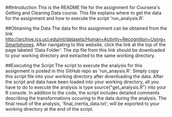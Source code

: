 ##Introduction
This is the README file for the assignment for Coursera's Getting and Cleaning Data course. This file explains where to get the data for the assignment and how to execute the script 'run_analysis.R'.

##Obtaining the Data
The data for this assignment can be obtained from the link http://archive.ics.uci.edu/ml/datasets/Human+Activity+Recognition+Using+Smartphones. After navigating to this website, click the link at the top of the page labeled 'Data Folder'. The zip file from this link should be downloaded to your working directory and extracted to the same working directory.

##Executing the Script
The script to execute the analysis for this assignment is posted in this GitHub repo as 'run_anaysis.R'. Simply copy this script file into your working directory after downloading the data. After the script and data have been loaded into your working directory, all you have to do to execute the analysis is type source("get_analysis.R") into your R console. In addition to the code, the script includes detailed comments describing the transformations occuring to the data during the analysis. The final result of the analysis, 'final_inertia_data.txt', will be exported to your working directory at the end of the script.

